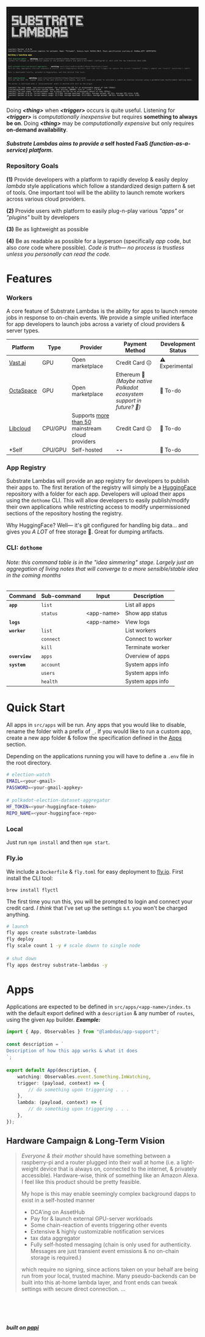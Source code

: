 ![Title](./res/banner.png)

Doing ***\<thing\>*** when ***\<trigger\>*** occurs is quite useful. Listening for ***\<trigger\>*** is *computationally inexpensive* but requires **something to always be on**. Doing ***\<thing\>*** may be *computationally expensive* but only requires **on-demand availability**.

#### *Substrate Lambdas aims to provide a* **self hosted FaaS** *(function-as-a-service) platform.*

### Repository Goals

**(1)** Provide developers with a platform to rapidly develop & easily deploy *lambda* style applications which follow a standardized design pattern & set of tools. One important tool will be the ability to launch remote workers across various cloud providers.

**(2)** Provide users with platform to easily plug-n-play various *"apps"* or *"plugins"* built by developers

**(3)** Be as lightweight as possible

**(4)** Be as readable as possible for a layperson (specifically *app* code, but also *core* code where possible). *Code is truth— no process is trustless unless you personally can read the code.*

# Features
### Workers
A core feature of Substrate Lambdas is the ability for apps to launch remote jobs in response to on-chain events. We provide a simple unified interface for app developers to launch jobs across a variety of cloud providers & server types.

| Platform                                  | Type      | Provider     | Payment Method |Development Status|
|-|-|-|-|-|
| [Vast.ai](https://vast.ai/)               | GPU       | Open marketplace |Credit Card ☹️ |⚠️ Experimental
| [OctaSpace](https://octa.space/)          | GPU       | Open marketplace |Ethereum 🤠 *(Maybe native Polkadot ecosystem support in future? 🥰)* | 🔄 To-do
| [Libcloud](https://libcloud.apache.org/)  | CPU/GPU   | Supports [more than 50](https://libcloud.readthedocs.io/en/stable/supported_providers.html) mainstream cloud providers |Credit Card ☹️ | 🔄 To-do
| *Self | CPU/GPU       | Self-hosted |**--** |🔄 To-do

### App Registry
Substrate Lambdas will provide an app registry for developers to publish their apps to. The first iteration of the registry will simply be a [HuggingFace](https://huggingface.co/) repository with a folder for each app. Developers will upload their apps using the `dothome` CLI. This will allow developers to easily publish/modify their own applications while restricting access to modify unpermissioned sections of the repository hosting the registry.

Why HuggingFace? Well— it's git configured for handling big data... and gives you *A LOT* of free storage 🤫. Great for dumping artifacts.

### CLI: `dothome`
###### *Note: this command table is in the "idea simmering" stage. Largely just an aggregation of living notes that will converge to a more sensible/stable idea in the coming months*

| Command       | Sub-command   | Input         | Description       |
|---------------|---------------|---------------|-------------------|
| **`app`**     | `list`        |               | List all apps     |
|               | `status`      | \<app-name>   | Show app status   |
| **`logs`**    |               | \<app-name>   | View logs         |
| **`worker`**  | `list`        |               | List workers      |
|               | `connect`     |               | Connect to worker |
|               | `kill`        |               | Terminate worker  |
| **`overview`**| `apps`        |               | Overview of apps  |
| **`system`**  | `account`     |               | System apps info  |
|               | `users`       |               | System apps info  |
|               | `health`      |               | System apps info  |

# Quick Start
All apps in `src/apps` will be run. Any apps that you would like to disable, rename the folder with a prefix of `_`. If you would like to run a custom app, create a new app folder & follow the specification defined in the [Apps](#apps) section.

Depending on the applications running you will have to define a `.env` file in the root directory. 
```bash
# election-watch
EMAIL=<your-gmail>
PASSWORD=<your-gmail-appkey>

# polkadot-election-dataset-aggregator
HF_TOKEN=<your-huggingface-token>
REPO_NAME=<your-huggingface-repo>
```

### Local
Just run `npm install` and then `npm start`.

### Fly.io
We include a `Dockerfile` & `fly.toml` for easy deployment to [fly.io](https://fly.io/). First install the CLI tool:
```
brew install flyctl
```

The first time you run this, you will be prompted to login and connect your credit card. _I think_ that I've set up the settings s.t. you won't be charged anything.

```bash
# launch
fly apps create substrate-lambdas
fly deploy
fly scale count 1 -y # scale downn to single node

# shut down
fly apps destroy substrate-lambdas -y
```

# Apps
Applications are expected to be defined in `src/apps/<app-name>/index.ts` with the default export defined with a `description` & any number of `routes`, using the given `App` builder. ***Example:***
```ts
import { App, Observables } from "@lambdas/app-support";

const description = `
Description of how this app works & what it does
`;

export default App(description, {
    watching: Observables.event.Something.ImWatching,
    trigger: (payload, context) => {
        // do something upon triggering . . .
    },
    lambda: (payload, context) => {
        // do something upon triggering . . .
    },
});
```

## Hardware Campaign & Long-Term Vision
> *Everyone & their mother* should have something between a raspberry-pi and a router plugged into their wall at home (i.e. a light-weight device that is always on, connected to the internet, & privately accessible). Hardware-wise, think of something like an Amazon Alexa. I feel like this product should be pretty feasible.
>
>My hope is this may enable seemingly complex background dapps to exist in a self-hosted manner
> - DCA'ing on AssetHub 
> - Pay for & launch external GPU-server workloads
> - Some chain-reaction of events triggering other events
> - Extensive & highly customizable notification services
> - tax data aggregator
> - Fully self-hosted messaging (chain is only used for authenticity. Messages are just transient event emissions & no on-chain storage is required.)
>
>which require no signing, since actions taken on your behalf are being run from your local, trusted machine. Many pseudo-backends can be built into this at-home lambda layer, and front ends can tweak settings with secure direct connection.
...

<br><br><br>


###### ***built on [papi](https://papi.how/)***